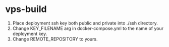 # vps-build
1. Place deployment ssh key both public and private into ./ssh directory.
1. Change KEY_FILENAME arg in docker-compose.yml to the name of your deployment key.
1. Change REMOTE_REPOSITORY to yours.